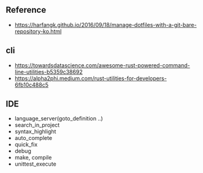 ## Reference
- https://harfangk.github.io/2016/09/18/manage-dotfiles-with-a-git-bare-repository-ko.html


## cli
- https://towardsdatascience.com/awesome-rust-powered-command-line-utilities-b5359c38692
- https://alpha2phi.medium.com/rust-utilities-for-developers-6fb10c488c5

## IDE
- language_server(goto_definition ..)
- search_in_project
- syntax_highlight
- auto_complete
- quick_fix
- debug
- make, compile
- unittest_execute


